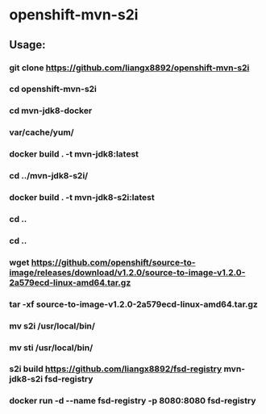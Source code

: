 # openshift-mvn-s2i  
## Usage:  
### git clone https://github.com/liangx8892/openshift-mvn-s2i  
### cd openshift-mvn-s2i  
### cd mvn-jdk8-docker  
### var/cache/yum/  
### docker build . -t mvn-jdk8:latest  
### cd ../mvn-jdk8-s2i/  
### docker build . -t mvn-jdk8-s2i:latest  
### cd ..  
### cd ..  
### wget https://github.com/openshift/source-to-image/releases/download/v1.2.0/source-to-image-v1.2.0-2a579ecd-linux-amd64.tar.gz  
### tar -xf source-to-image-v1.2.0-2a579ecd-linux-amd64.tar.gz  
### mv s2i /usr/local/bin/  
### mv sti /usr/local/bin/  
### s2i build https://github.com/liangx8892/fsd-registry mvn-jdk8-s2i fsd-registry  
### docker run -d --name fsd-registry -p 8080:8080 fsd-registry  
